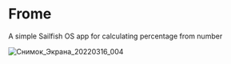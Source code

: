 # Frome
A simple Sailfish OS app for calculating percentage from number

![Снимок_Экрана_20220316_004](https://user-images.githubusercontent.com/4253881/159547243-c1d00a8f-de53-40be-a099-833ae0df53bf.png)
